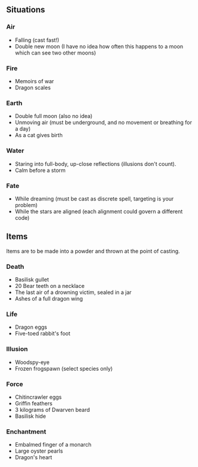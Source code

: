 ## Situations


### Air

- Falling (cast fast!)
- Double new moon (I have no idea how often this happens to a moon which can see two other moons)

### Fire

- Memoirs of war
- Dragon scales

### Earth

- Double full moon (also no idea)
- Unmoving air (must be underground, and no movement or breathing for a day)
- As a cat gives birth

### Water

- Staring into full-body, up-close reflections (illusions don't count).
- Calm before a storm

### Fate

- While dreaming (must be cast as discrete spell, targeting is your problem)
- While the stars are aligned (each alignment could govern a different code)

## Items

Items are to be made into a powder and thrown at the point of casting.

### Death

- Basilisk gullet
- 20 Bear teeth on a necklace
- The last air of a drowning victim, sealed in a jar
- Ashes of a full dragon wing

### Life

- Dragon eggs
- Five-toed rabbit's foot

### Illusion

- Woodspy-eye
- Frozen frogspawn (select species only)

### Force

- Chitincrawler eggs
- Griffin feathers
- 3 kilograms of Dwarven beard
- Basilisk hide

### Enchantment

- Embalmed finger of a monarch
- Large oyster pearls
- Dragon's heart
